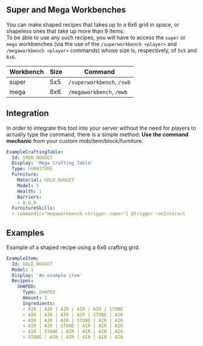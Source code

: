 ## Super and Mega Workbenches
You can make shaped recipes that takes up to a 6x6 grid in space, or shapeless ones that take up more than 9 items.    
To be able to use any such recipes, you will have to access the `super` or `mega` workbenches (via the use of the `/superworkbench <player>` and `/megaworkbench <player>` commands) whose size is, respectively, of `5x5` and `6x6`.  


| Workbench | Size | Command                   |
| --------- | ---- | ------------------------- |
| super     | 5x5  | `/superworkbench`, `/swb` |
| mega      | 6x6  | `/megaworkbench`, `/mwb`  |


## Integration
In order to integrate this tool into your server without the need for players to actually type the command, there is a simple method: **Use the command mechanic** from your custom mob/item/block/furniture.

```yaml
ExampleCraftingTable:
  Id: IRON_NUGGET
  Display: 'Mega Crafting Table'
  Type: FURNITURE
  Furniture:
    Material: GOLD_NUGGET
    Model: 5
    Health: 1
    Barriers:
    - 0,0,0
  FurnitureSkills:
  - command{c="megaworkbench <trigger.name>"} @trigger ~onInteract
```

## Examples
Example of a shaped recipe using a 6x6 crafting grid.
```yaml
ExampleItem:
  Id: GOLD_NUGGET
  Model: 1
  Display: 'An example item'
  Recipes:
    SHAPED:
      Type: SHAPED
      Amount: 1
      Ingredients:
      - AIR | AIR | AIR | AIR | AIR | STONE
      - AIR | AIR | AIR | AIR | STONE | AIR
      - AIR | AIR | AIR | STONE | AIR | AIR
      - AIR | AIR | STONE | AIR | AIR | AIR
      - AIR | STONE | AIR | AIR | AIR | AIR
      - STONE | AIR | AIR | AIR | AIR | AIR
```